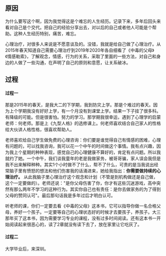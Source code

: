 ## 原因

为什么要写这个啊，因为我觉得这是个难忘的人生经历。记录下来，多年后回头来看对自己是个交代。把自己的经验分享出去，对以后的自己或者他人可能是个帮助。这种人生经历特别，痛苦，难忘。

心理治疗，对很多人来说是不愿意谈及的。没错，我就是给自己做了心理治疗。从2015年春天知道自己需要心理治疗到2019年2020年各自细看了《中毒的父母》《情感勒索》，了解观念，情感，行为的关系，采取了里面的一些方法，对自己和身边的人做了一些沟通，在声明了自己的原则和意愿，让关系破冰。

## 过程

#### 过程一

那是2015年的春天，是我大二的下学期，我到防灾上学。那是个难过的春天。因为上个学期我没有好好上学，有一个月没有到课堂上学。结果一下子挂了很多科。有降级的可能。但是很害怕。努力的学习。那学期我很幸运，遇到了心理学的启蒙老师：何老师。那是上《九型人格》的选修课上。何老师喜欢结合自己家人的性格给大伙讲人格性格，很喜欢帮助人。

老师喜欢给自己学生做免费的心理咨询：你们要是谁觉得自己有情感的困难，心理有问题的，可以找我咨询，我可以花一个中午的时间做这个事情。我有点兴趣，因为我上个星期的种种表现，感觉自己的心理健康不算好的，肯定有点问题。所以我就约了她。一个中午，我们谈我童年的老是我做家务，被哥哥骗，家人误会我但是我不出来解释种种。其实1个小时做不了什么，帮不了什么，可贵的是当我说出经常脑子里有愤怒的想法和他们伤害我的话涌进来，她给我指出：**你需要做持续的心理治疗。** 从此我脑子里心理治疗这个观念和计划（不管是到机构做还是自己做，这个一定要做的）。老师还说："是你父母伤害了你，你才有这些沉迷游戏，高中突然有那么两年不学习的这种行为。其实你自己也有责任：是你去做家务的为了得到父母的赞同认可"。最后那句话我是多年过后才明白认可。

听老师的课，你们一定要去看《中毒的父母》这本书，它可以指导你做一名合格父母，养好一个孩子。一定要等自己的心理状态好的时候才去要孩子，养孩子。大三那年买了这本书，因为需要学习专业的课程，没有过多时间阅读。还有这本书一开始阅读起来很恶心的，读了2章就没有读下去了，放在家里让它吃灰了。

#### 过程二

大学毕业后，来深圳。
